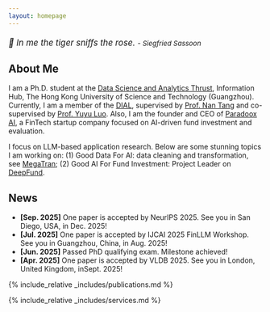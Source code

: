 ```yaml
---
layout: homepage
---
```


<div style="font-size: 1.2em; font-weight: normal; font-style: italic; margin: 20px 0;">
    <p>🌟 In me the tiger sniffs the rose. <span style="font-size: 0.8em;">- Siegfried Sassoon</span></p>
    <!-- <p>心有猛虎 细嗅蔷薇<span style="font-size: 0.8em;"> - 西格里夫·萨松</span></p> -->
</div>


## About Me

I am a Ph.D. student at the [Data Science and Analytics Thrust](https://dsa.hkust-gz.edu.cn/), Information Hub, The Hong Kong University of Science and Technology (Guangzhou). 
Currently, I am a member of the [DIAL](https://github.com/HKUSTDial), supervised by [Prof. Nan Tang](https://nantang.github.io/) and co-supervised by [Prof. Yuyu Luo](https://luoyuyu.vip/). 
Also, I am the founder and CEO of [Paradoox AI](https://paradoox.ai/), a FinTech startup company focused on AI-driven fund investment and evaluation.

I focus on LLM-based application research. Below are some stunning topics I am working on: (1) Good Data For AI: data cleaning and transformation, see [MegaTran](https://github.com/HKUSTDial/megatran); (2) Good AI For Fund Investment: Project Leader on [DeepFund](https://github.com/HKUSTDial/DeepFund).

## News
- **[Sep. 2025]** One paper is accepted by NeurIPS 2025. See you in San Diego, USA, in Dec. 2025!
- **[Jul. 2025]** One paper is accepted by IJCAI 2025 FinLLM Workshop. See you in Guangzhou, China, in Aug. 2025!
- **[Jun. 2025]** Passed PhD qualifying exam. Milestone achieved!
- **[Apr. 2025]** One paper is accepted by VLDB 2025. See you in London, United Kingdom, inSept. 2025!

{% include_relative _includes/publications.md %}

{% include_relative _includes/services.md %}